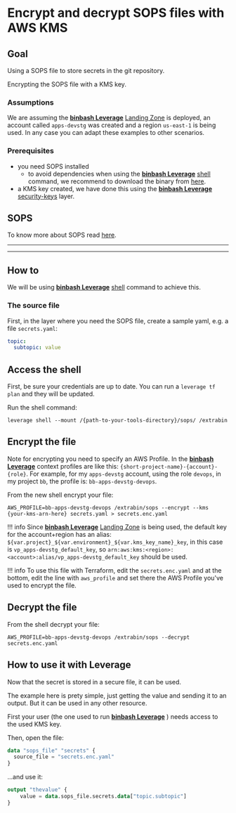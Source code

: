 # Encrypt and decrypt SOPS files with AWS KMS

## Goal

Using a SOPS file to store secrets in the git repository.

Encrypting the SOPS file with a KMS key.

### Assumptions

We are assuming the [**binbash Leverage**](https://leverage.binbash.co/) [Landing Zone](https://leverage.binbash.co/try-leverage/) is deployed, an account called `apps-devstg` was created and a region `us-east-1` is being used. In any case you can adapt these examples to other scenarios.

### Prerequisites

- you need SOPS installed
     - to avoid dependencies when using the [**binbash Leverage**](https://leverage.binbash.co/) [shell](http://localhost:8000/user-guide/leverage-cli/reference/shell/#overview) command, we recommend to download the binary from [here](https://github.com/getsops/sops/releases).
- a KMS key created, we have done this using the [**binbash Leverage**](https://leverage.binbash.co/) [security-keys](https://github.com/binbashar/le-tf-infra-aws/tree/master/apps-devstg/us-east-1/security-keys) layer.

## SOPS

To know more about SOPS read [here](https://github.com/getsops/sops).

---

---

## How to

We will be using [**binbash Leverage**](https://leverage.binbash.co/) [shell](http://localhost:8000/user-guide/leverage-cli/reference/shell/#overview) command to achieve this.

### The source file

First, in the layer where you need the SOPS file, create a sample yaml, e.g. a file `secrets.yaml`:

```yaml
topic:
  subtopic: value
```

## Access the shell

First, be sure your credentials are up to date. You can run a `leverage tf plan` and they will be updated.

Run the shell command:

```shell
leverage shell --mount /{path-to-your-tools-directory}/sops/ /extrabin
```

## Encrypt the file

Note for encrypting you need to specify an AWS Profile. In the [**binbash Leverage**](https://leverage.binbash.co/) context profiles are like this: `{short-project-name}-{account}-{role}`.
For example, for my `apps-devstg` account, using the role `devops`, in my project `bb`, the profile is: `bb-apps-devstg-devops`.

From the new shell encrypt your file:

```shell
AWS_PROFILE=bb-apps-devstg-devops /extrabin/sops --encrypt --kms {your-kms-arn-here} secrets.yaml > secrets.enc.yaml
```

!!! info
    Since [**binbash Leverage**](https://leverage.binbash.co/) [Landing Zone](https://leverage.binbash.co/try-leverage/) is being used, the default key for the account+region has an alias: `${var.project}_${var.environment}_${var.kms_key_name}_key`, in this case is `vp_apps-devstg_default_key`, so `arn:aws:kms:<region>:<account>:alias/vp_apps-devstg_default_key` should be used.
    
!!! info
    To use this file with Terraform, edit the `secrets.enc.yaml` and at the bottom, edit the line with `aws_profile` and set there the AWS Profile you've used to encrypt the file.

##  Decrypt the file

From the shell decrypt your file:

```shell
AWS_PROFILE=bb-apps-devstg-devops /extrabin/sops --decrypt secrets.enc.yaml
```

## How to use it with Leverage

Now that the secret is stored in a secure file, it can be used.

The example here is prety simple, just getting the value and sending it to an output. But it can be used in any other resource.

First your user (the one used to run [**binbash Leverage**](https://leverage.binbash.co/) ) needs access to the used KMS key.

Then, open the file:

```terraform
data "sops_file" "secrets" {
  source_file = "secrets.enc.yaml"
}
```

...and use it:
```terraform
output "thevalue" {
    value = data.sops_file.secrets.data["topic.subtopic"]
}
```

